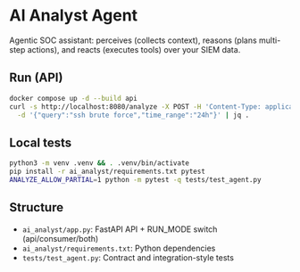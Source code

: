 # AI Analyst Agent

Agentic SOC assistant: perceives (collects context), reasons (plans multi-step actions), and reacts (executes tools) over your SIEM data.

## Run (API)
```bash
docker compose up -d --build api
curl -s http://localhost:8080/analyze -X POST -H 'Content-Type: application/json' \
  -d '{"query":"ssh brute force","time_range":"24h"}' | jq .
```

## Local tests
```bash
python3 -m venv .venv && . .venv/bin/activate
pip install -r ai_analyst/requirements.txt pytest
ANALYZE_ALLOW_PARTIAL=1 python -m pytest -q tests/test_agent.py
```

## Structure
- `ai_analyst/app.py`: FastAPI API + RUN_MODE switch (api/consumer/both)
- `ai_analyst/requirements.txt`: Python dependencies
- `tests/test_agent.py`: Contract and integration-style tests
